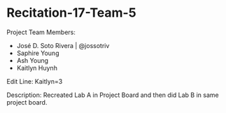 # Recitation-17-Team-5


Project Team Members:
- José D. Soto Rivera | @jossotriv
- Saphire Young
- Ash Young
- Kaitlyn Huynh

Edit Line:
Kaitlyn=3

Description:
Recreated Lab A in Project Board and then did Lab B in same project board.